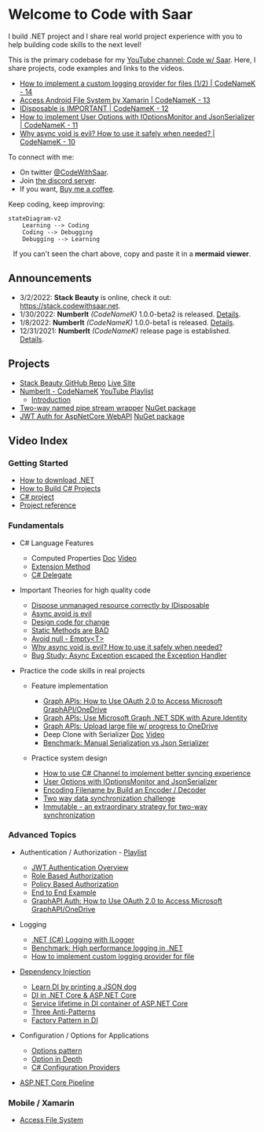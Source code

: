 # Welcome to Code with Saar

I build .NET project and I share real world project experience with you to help building code skills to the next level!

This is the primary codebase for my [YouTube channel: Code w/ Saar](https://www.youtube.com/c/CodewithSaar). Here, I share projects, code examples and links to the videos.

<!-- BLOG-POST-LIST:START -->
- [How to implement a custom logging provider for files &lpar;1/2&rpar; | CodeNameK - 14](https://www.youtube.com/watch?v=3RUpYR4dZM4)
- [Access Android File System by Xamarin | CodeNameK - 13](https://www.youtube.com/watch?v=7YJHBX1abfs)
- [IDisposable is IMPORTANT | CodeNameK - 12](https://www.youtube.com/watch?v=IjjHp8PWbn4)
- [How to implement User Options with IOptionsMonitor and JsonSerializer | CodeNameK - 11](https://www.youtube.com/watch?v=TcHkM5332Ho)
- [Why async void is evil? How to use it safely when needed? | CodeNameK - 10](https://www.youtube.com/watch?v=Ny8us1qb-E0)
<!-- BLOG-POST-LIST:END -->

To connect with me:

* On twitter [@CodeWithSaar](https://twitter.com/CodeWithSaar).
* Join [the discord server](https://discord.gg/H8ZqDgczQb).
* If you want, [Buy me a coffee](https://www.buymeacoffee.com/codewithsaar).

Keep coding, keep improving:

```mermaid
stateDiagram-v2
    Learning --> Coding
    Coding --> Debugging
    Debugging --> Learning
```
<p align='center'>If you can't seen the chart above, copy and paste it in a <strong>mermaid viewer</strong>.</p>

## Announcements

* 3/2/2022: **Stack Beauty**  is online, check it out: <https://stack.codewithsaar.net>.
* 1/30/2022: **NumberIt** _(CodeNameK)_ 1.0.0-beta2 is released. [Details](./CodeNameK/Readme.md).
* 1/8/2022: **NumberIt** _(CodeNameK)_ 1.0.0-beta1 is released. [Details](./CodeNameK/Readme.md).
* 12/31/2021: **NumberIt** _(CodeNameK)_ release page is established. [Details](./CodeNameK/Readme.md).

## Projects

* [Stack Beauty GitHub Repo](https://github.com/xiaomi7732/StackBeauty)  [Live Site](stack.codewithsaar.net)
* [NumberIt - CodeNameK](./CodeNameK/Readme.md)  [YouTube Playlist](https://youtube.com/playlist?list=PLxWo8vu0UTZ28_GwEGdjwExCHDKx1WCua)
  * [Introduction](https://youtu.be/7kG__DQlrGE)
* [Two-way named pipe stream wrapper](./IPC/README.md) [NuGet package](https://www.nuget.org/packages/CodeWithSaar.IPC)
* [JWT Auth for AspNetCore WebAPI](./Auth.AspNetCore.WebApi/README.md) [NuGet package](https://www.nuget.org/packages/CodeWithSaar.JWTAuthentication.WebAPI)

## Video Index

### Getting Started

* [How to download .NET](https://youtu.be/O_Un6_2mhL0)
* [How to Build C# Projects](https://youtu.be/yJ-buQg09Qc)
* [C# project](https://youtu.be/uQrs6ioZfzs)
* [Project reference](https://youtu.be/pJETdpS5PR8)

### Fundamentals

* C# Language Features
  * Computed Properties [Doc](./ComputedProperty) [Video](https://youtu.be/lO622PQuPBc)
  * [Extension Method](https://youtu.be/RH4B_i-nq44)
  * [C# Delegate](https://youtu.be/L5SN2-agGaY)

* Important Theories for high quality code

  * [Dispose unmanaged resource correctly by IDisposable](https://youtu.be/IjjHp8PWbn4)
  * [Async avoid is evil](https://youtu.be/Ny8us1qb-E0)
  * [Design code for change](https://youtu.be/XBBlicTQjyg)
  * [Static Methods are BAD](https://youtu.be/qxdVHBO_qxc)
  * [Avoid null - Empty&lt;T&gt;](https://youtu.be/pyKKrO2-daY)
  * [Why async void is evil? How to use it safely when needed?](https://youtu.be/Ny8us1qb-E0)
  * [Bug Study: Async Exception escaped the Exception Handler](https://youtu.be/5p8ZXdVP_Lo)

* Practice the code skills in real projects
  * Feature implementation
    * [Graph APIs: How to Use OAuth 2.0 to Access Microsoft GraphAPI/OneDrive](https://youtu.be/NljQx11YqNY)
    * [Graph APIs: Use Microsoft Graph .NET SDK with Azure.Identity](https://youtu.be/xh0uu4z9-rE)
    * [Graph APIs: Upload large file w/ progress to OneDrive](https://youtu.be/yuoAWP3wn80)
    * Deep Clone with Serializer [Doc](./DeepCloneWithSerializer/README.md) [Video](https://youtu.be/MpM5NIyq18I)
    * [Benchmark: Manual Serialization vs Json Serializer](https://youtu.be/5R3yXyKWk98)

  * Practice system design
    * [How to use C# Channel to implement better syncing experience](https://youtu.be/b9PRGqTKCWQ)
    * [User Options with IOptionsMonitor and JsonSerializer](https://youtu.be/TcHkM5332Ho)
    * [Encoding Filename by Build an Encoder / Decoder](https://youtu.be/-w_b925PSfE)
    * [Two way data synchronization challenge](https://youtu.be/g1wyDi254Yw)
    * [Immutable - an extraordinary strategy for two-way synchronization](https://youtu.be/psYWy6KJTyg)

### Advanced Topics

* Authentication / Authorization - [Playlist](https://www.youtube.com/playlist?list=PLxWo8vu0UTZ2wXMBepa6DUGepJJJoBiUf)
  * [JWT Authentication Overview](https://youtu.be/Ph8ddTRQ0eo)
  * [Role Based Authorization](https://youtu.be/vMJZD3ls7Hc)
  * [Policy Based Authorization](https://youtu.be/NKNIOxcEOso)
  * [End to End Example](https://youtu.be/tLgdbTqQp7Q)
  * [GraphAPI Auth: How to Use OAuth 2.0 to Access Microsoft GraphAPI/OneDrive](https://youtu.be/NljQx11YqNY)

* Logging
  * [.NET (C#) Logging with ILogger](https://youtu.be/gRdi7Z-T9JI)
  * [Benchmark: High performance logging in .NET](https://youtu.be/NDm_VPwaDjI)
  * [How to implement custom logging provider for file](https://youtu.be/3RUpYR4dZM4)

* [Dependency Injection](./DI)
  * [Learn DI by printing a JSON dog](https://youtu.be/YnBPjt2dBWk)
  * [DI in .NET Core & ASP.NET Core](https://youtu.be/cYV1JmWiTHQ)
  * [Service lifetime in DI container of ASP.NET Core](https://youtu.be/MkORmRZrljo)
  * [Three Anti-Patterns](https://youtu.be/8z1oJSPabLw)
  * [Factory Pattern in DI](https://youtu.be/9Ocjb-NLGhw)

* Configuration / Options for Applications
  * [Options pattern](https://youtu.be/fUSuD84Pr0U)
  * [Option in Depth](https://youtu.be/CnPAhy6M00U)
  * [C# Configuration Providers](https://youtu.be/LbPGciA_NDk)

* [ASP.NET Core Pipeline](https://youtu.be/K9sBI9ZFxRA)

### Mobile / Xamarin

* [Access File System](https://youtu.be/7YJHBX1abfs)
